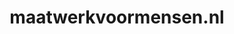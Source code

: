 ---
layout: post
title:  "maatwerkvoormensen.nl"
internal_url:  "/data/maatwerkvoormensen.nl.html"
categories: dutchgov
---